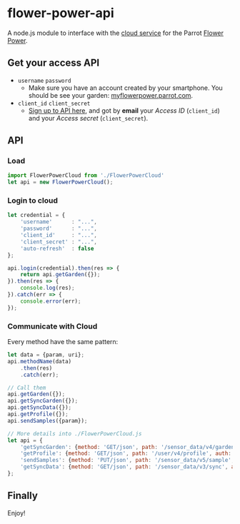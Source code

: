 # flower-power-api

A node.js module to interface with the [cloud service](https://github.com/parrot-flower-power/parrot-flower-power-api-example)
for the Parrot [Flower Power](http://www.parrot.com/flowerpower/).

## Get your access API
* `username` `password`
	* Make sure you have an account created by your smartphone. You should be see your garden: [myflowerpower.parrot.com](https://myflowerpower.parrot.com).
* `client_id` `client_secret`
	* [Sign up to API here](https://apiflowerpower.parrot.com/api_access/signup), and got by **email** your *Access ID* (`client_id`) and your *Access secret* (`client_secret`).

## API
### Load
```js
import FlowerPowerCloud from './FlowerPowerCloud'
let api = new FlowerPowerCloud();
```

### Login to cloud
```js
let credential = {
	'username'		: "...",
	'password'		: "...",
	'client_id'		: "...",
	'client_secret'	: "...",
	'auto-refresh'  : false
};

api.login(credential).then(res => {
    return api.getGarden({});
}).then(res => {
    console.log(res);
}).catch(err => {
    console.error(err);
});
```

### Communicate with Cloud
Every method have the same pattern:
```js
let data = {param, uri};
api.methodName(data)
    .then(res)
    .catch(err);

// Call them
api.getGarden({});
api.getSyncGarden({});
api.getSyncData({});
api.getProfile({});
api.sendSamples({param});

// More details into ./FlowerPowerCloud.js
let api = {
    'getSyncGarden': {method: 'GET/json', path: '/sensor_data/v4/garden_locations_status', auth: true},
    'getProfile': {method: 'GET/json', path: '/user/v4/profile', auth: true},
    'sendSamples': {method: 'PUT/json', path: '/sensor_data/v5/sample', auth: true},
    'getSyncData': {method: 'GET/json', path: '/sensor_data/v3/sync', auth: true}
};
```

## Finally
Enjoy!
